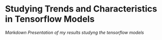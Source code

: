 #  Studying Trends and Characteristics in Tensorflow Models

*Markdown Presentation of my results studyng the tensorflow models*


